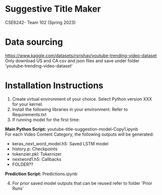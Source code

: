# Suggestive Title Maker
CSE6242- Team 102 (Spring 2023)

# Data sourcing
https://www.kaggle.com/datasets/rsrishav/youtube-trending-video-dataset <br>
Only download US and CA csv and json files and save under folder 'youtube-trending-video-dataset'

# Installation Instructions
1. Create virtual environment of your choice. Select Python version XXX for your kernel.
2. Install the following libraries in your environment. Refer to Requirements.txt
3. If running model for the first time:

**Main Python Script:** youtube-title-suggestion-model-Copy1.ipynb <br>
For each Video Content Category, the following outputs will be generated: <br>
* keras_next_word_model.h5: Saved LSTM model
* history.p: Checkpoints
* tokenzier.pkl: Tokernizer
* nextword1.h5: Callbacks <br>
* FOLDER??

**Prediction Script:** Predictions.ipynb

4. For prior saved model outputs that can be reused refer to folder 'Prior Runs'

      

